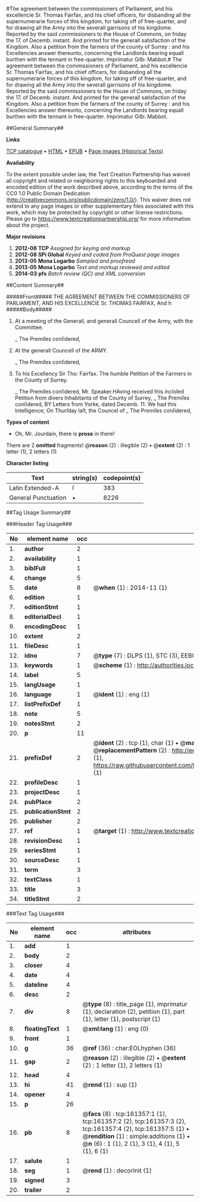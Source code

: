 #The agreement between the commissioners of Parliament, and his excellencie Sr. Thomas Fairfax, and his chief officers, for disbanding all the supernumerarie forces of this kingdom, for taking off of free-quarter, and for drawing all the Army into the severall garrisons of his kingdome. Reported by the said commissioners to the House of Commons, on friday the 17. of Decemb. instant. And printed for the generall satisfaction of the Kingdom. Also a petition from the farmers of the county of Surrey : and his Excellencies answer thereunto, concerning the Landlords bearing equall burthen with the tennant in free-quarter. Imprimatur Gilb: Mabbot.#
The agreement between the commissioners of Parliament, and his excellencie Sr. Thomas Fairfax, and his chief officers, for disbanding all the supernumerarie forces of this kingdom, for taking off of free-quarter, and for drawing all the Army into the severall garrisons of his kingdome. Reported by the said commissioners to the House of Commons, on friday the 17. of Decemb. instant. And printed for the generall satisfaction of the Kingdom. Also a petition from the farmers of the county of Surrey : and his Excellencies answer thereunto, concerning the Landlords bearing equall burthen with the tennant in free-quarter. Imprimatur Gilb: Mabbot.

##General Summary##

**Links**

[TCP catalogue](http://www.ota.ox.ac.uk/tcp/)  • 
[HTML](http://tei.it.ox.ac.uk/tcp/Texts-HTML/free/A82/A82519.html)  • 
[EPUB](http://tei.it.ox.ac.uk/tcp/Texts-EPUB/free/A82/A82519.epub) • 
[Page images (Historical Texts)](https://historicaltexts.jisc.ac.uk/eebo-99864128e)

**Availability**

To the extent possible under law, the Text Creation Partnership has waived all copyright and related or neighboring rights to this keyboarded and encoded edition of the work described above, according to the terms of the CC0 1.0 Public Domain Dedication (http://creativecommons.org/publicdomain/zero/1.0/). This waiver does not extend to any page images or other supplementary files associated with this work, which may be protected by copyright or other license restrictions. Please go to https://www.textcreationpartnership.org/ for more information about the project.

**Major revisions**

1. __2012-08__ __TCP__ *Assigned for keying and markup*
1. __2012-08__ __SPi Global__ *Keyed and coded from ProQuest page images*
1. __2013-05__ __Mona Logarbo__ *Sampled and proofread*
1. __2013-05__ __Mona Logarbo__ *Text and markup reviewed and edited*
1. __2014-03__ __pfs__ *Batch review (QC) and XML conversion*

##Content Summary##

#####Front#####
THE AGREEMENT BETWEEN THE COMMISSIONERS OF PARLIAMENT, AND HIS EXCELLENCIE Sr. THOMAS FAIRFAX, And h
#####Body#####

1. At a meeting of the Generall, and generall Councell of the Army, with the Committee.

    _ The Premiſes conſidered,

1. At the generall Councell of the ARMY.

    _ The Premiſes conſidered,

1. To his Excellency Sir Tho: Fairfax. The humble Petition of the Farmers in the County of Surrey.

    _ The Premiſes conſidered,
Mr. Speaker.HAving received this incloſed Petition from divers Inhabitants of the County of Surrey, 
    _ The Premiſes conſidered,
BY Letters from Yorke, dated Decemb. 11. We had this Intelligence; On Thurſday laſt, the Councel of 
    _ The Premiſes conſidered,

**Types of content**

  * Oh, Mr. Jourdain, there is **prose** in there!

There are 2 **omitted** fragments! 
 @__reason__ (2) : illegible (2)  •  @__extent__ (2) : 1 letter (1), 2 letters (1)

**Character listing**


|Text|string(s)|codepoint(s)|
|---|---|---|
|Latin Extended-A|ſ|383|
|General Punctuation|•|8226|

##Tag Usage Summary##

###Header Tag Usage###

|No|element name|occ|attributes|
|---|---|---|---|
|1.|__author__|2||
|2.|__availability__|1||
|3.|__biblFull__|1||
|4.|__change__|5||
|5.|__date__|8| @__when__ (1) : 2014-11 (1)|
|6.|__edition__|1||
|7.|__editionStmt__|1||
|8.|__editorialDecl__|1||
|9.|__encodingDesc__|1||
|10.|__extent__|2||
|11.|__fileDesc__|1||
|12.|__idno__|7| @__type__ (7) : DLPS (1), STC (3), EEBO-CITATION (1), PROQUEST (1), VID (1)|
|13.|__keywords__|1| @__scheme__ (1) : http://authorities.loc.gov/ (1)|
|14.|__label__|5||
|15.|__langUsage__|1||
|16.|__language__|1| @__ident__ (1) : eng (1)|
|17.|__listPrefixDef__|1||
|18.|__note__|5||
|19.|__notesStmt__|2||
|20.|__p__|11||
|21.|__prefixDef__|2| @__ident__ (2) : tcp (1), char (1)  •  @__matchPattern__ (2) : ([0-9\-]+):([0-9IVX]+) (1), (.+) (1)  •  @__replacementPattern__ (2) : http://eebo.chadwyck.com/downloadtiff?vid=$1&page=$2 (1), https://raw.githubusercontent.com/textcreationpartnership/Texts/master/tcpchars.xml#$1 (1)|
|22.|__profileDesc__|1||
|23.|__projectDesc__|1||
|24.|__pubPlace__|2||
|25.|__publicationStmt__|2||
|26.|__publisher__|2||
|27.|__ref__|1| @__target__ (1) : http://www.textcreationpartnership.org/docs/. (1)|
|28.|__revisionDesc__|1||
|29.|__seriesStmt__|1||
|30.|__sourceDesc__|1||
|31.|__term__|3||
|32.|__textClass__|1||
|33.|__title__|3||
|34.|__titleStmt__|2||


###Text Tag Usage###

|No|element name|occ|attributes|
|---|---|---|---|
|1.|__add__|1||
|2.|__body__|2||
|3.|__closer__|4||
|4.|__date__|4||
|5.|__dateline__|4||
|6.|__desc__|2||
|7.|__div__|8| @__type__ (8) : title_page (1), imprimatur (1), declaration (2), petition (1), part (1), letter (1), postscript (1)|
|8.|__floatingText__|1| @__xml:lang__ (1) : eng (0)|
|9.|__front__|1||
|10.|__g__|36| @__ref__ (36) : char:EOLhyphen (36)|
|11.|__gap__|2| @__reason__ (2) : illegible (2)  •  @__extent__ (2) : 1 letter (1), 2 letters (1)|
|12.|__head__|4||
|13.|__hi__|41| @__rend__ (1) : sup (1)|
|14.|__opener__|4||
|15.|__p__|26||
|16.|__pb__|8| @__facs__ (8) : tcp:161357:1 (1), tcp:161357:2 (2), tcp:161357:3 (2), tcp:161357:4 (2), tcp:161357:5 (1)  •  @__rendition__ (1) : simple:additions (1)  •  @__n__ (6) : 1 (1), 2 (1), 3 (1), 4 (1), 5 (1), 6 (1)|
|17.|__salute__|1||
|18.|__seg__|1| @__rend__ (1) : decorInit (1)|
|19.|__signed__|3||
|20.|__trailer__|2||
